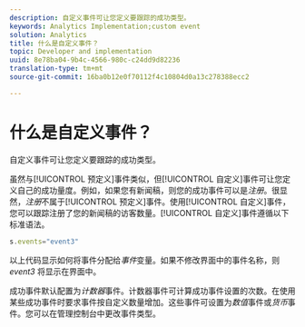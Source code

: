 ```yaml
---
description: 自定义事件可让您定义要跟踪的成功类型。
keywords: Analytics Implementation;custom event
solution: Analytics
title: 什么是自定义事件？
topic: Developer and implementation
uuid: 8e78ba04-9b4c-4566-980c-c24dd9d82236
translation-type: tm+mt
source-git-commit: 16ba0b12e0f70112f4c10804d0a13c278388ecc2

---
```



# 什么是自定义事件？

自定义事件可让您定义要跟踪的成功类型。

虽然与[!UICONTROL 预定义]事件类似，但[!UICONTROL 自定义]事件可让您定义自己的成功量度。例如，如果您有新闻稿，则您的成功事件可以是&#x200B;_注册_。很显然，_注册_&#x200B;不属于[!UICONTROL 预定义]事件。使用[!UICONTROL 自定义]事件，您可以跟踪注册了您的新闻稿的访客数量。[!UICONTROL 自定义]事件遵循以下标准语法。

```js
s.events="event3"
```

以上代码显示如何将事件分配给&#x200B;_事件_&#x200B;变量。如果不修改界面中的事件名称，则 _event3_ 将显示在界面中。

成功事件默认配置为&#x200B;_计数器_&#x200B;事件。计数器事件可计算成功事件设置的次数。在使用某些成功事件时要求事件按自定义数量增加。这些事件可设置为&#x200B;_数值_&#x200B;事件或&#x200B;_货币_&#x200B;事件。您可以在管理控制台中更改事件类型。
